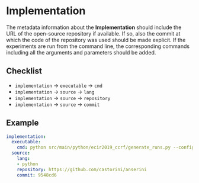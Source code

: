 # Implementation

The metadata information about the **Implementation** should include the URL of the open-source repository if available. If so, also the commit at which the code of the repository was used should be made explicit. If the experiments are run from the command line, the corresponding commands including all the arguments and parameters should be added.

## Checklist

- `implementation` &rarr; `executable` &rarr; `cmd`
- `implementation` &rarr; `source` &rarr; `lang`
- `implementation` &rarr; `source` &rarr; `repository`
- `implementation` &rarr; `source` &rarr; `commit`

## Example

```YAML
implementation:
  executable:
    cmd: python src/main/python/ecir2019_ccrf/generate_runs.py --config src/main/python/ecir2019_ccrf/configs/ccrf.04_core17_BM25+AX.json
  source:
    lang:
    - python
    repository: https://github.com/castorini/anserini
    commit: 9548cd6
```
